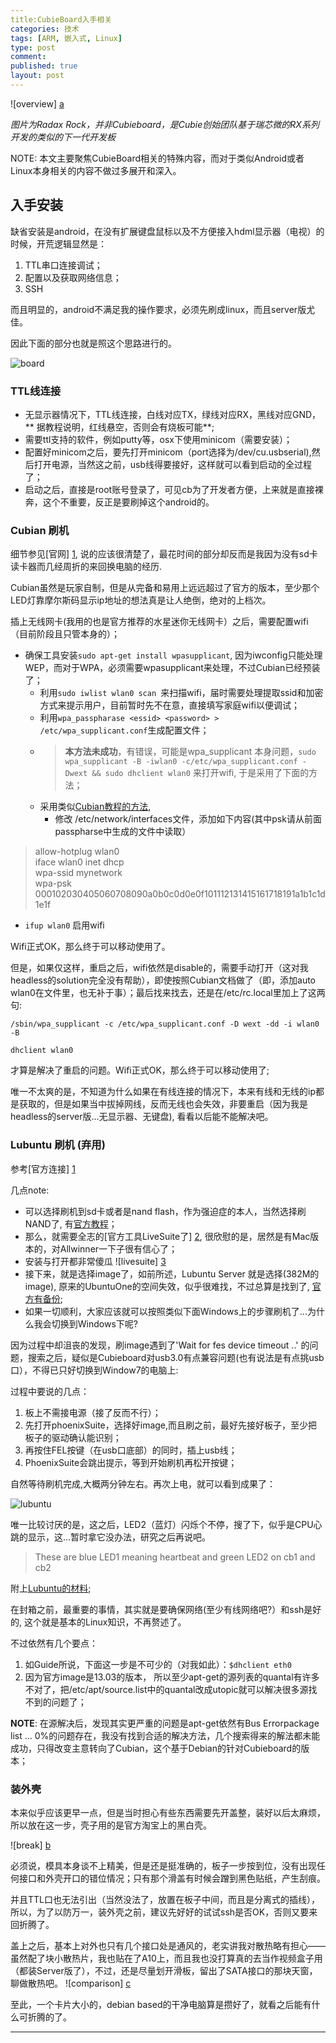 ```yaml
---
title:CubieBoard入手相关 
categories: 技术 
tags: [ARM, 嵌入式, Linux]
type: post
comment: 
published: true
layout: post
---
```

![overview] [a]

*图片为Radax Rock，并非Cubieboard，是Cubie创始团队基于瑞芯微的RX系列开发的类似的下一代开发板*

NOTE: 本文主要聚焦CubieBoard相关的特殊内容，而对于类似Android或者Linux本身相关的内容不做过多展开和深入。

## 入手安装

缺省安装是android，在没有扩展键盘鼠标以及不方便接入hdml显示器（电视）的时候，开荒逻辑显然是：

1. TTL串口连接调试；
2. 配置以及获取网络信息；
3. SSH

而且明显的，android不满足我的操作要求，必须先刷成linux，而且server版尤佳。

因此下面的部分也就是照这个思路进行的。

![board][d]

### TTL线连接

- 无显示器情况下，TTL线连接，白线对应TX，绿线对应RX，黑线对应GND，** 据教程说明，红线悬空，否则会有烧板可能**;
- 需要ttl支持的软件，例如putty等，osx下使用minicom（需要安装）；
- 配置好minicom之后，要先打开minicom（port选择为/dev/cu.usbserial),然后打开电源，当然这之前，usb线得要接好，这样就可以看到启动的全过程了；
- 启动之后，直接是root账号登录了，可见cb为了开发者方便，上来就是直接裸奔，这个不重要，反正是要刷掉这个android的。

### Cubian 刷机 

细节参见[官网] [1], 说的应该很清楚了，最花时间的部分却反而是我因为没有sd卡读卡器而几经周折的来回换电脑的经历.

Cubian虽然是玩家自制，但是从完备和易用上远远超过了官方的版本，至少那个LED灯靠摩尔斯码显示ip地址的想法真是让人绝倒，绝对的上档次。


插上无线网卡(我用的也是官方推荐的水星迷你无线网卡）之后，需要配置wifi（目前阶段且只管本身的）；
	
+ 确保工具安装`sudo apt-get install wpasupplicant`, 因为iwconfig只能处理WEP，而对于WPA，必须需要wpasupplicant来处理，不过Cubian已经预装了；
	+ 利用`sudo iwlist wlan0 scan `来扫描wifi，届时需要处理提取ssid和加密方式来提示用户，目前暂时先不在意，直接填写家庭wifi以便调试；
	+ 利用`wpa_passpharase <essid> <password> > /etc/wpa_supplicant.conf`生成配置文件；
	+ > **本方法未成功**，有错误，可能是wpa_supplicant 本身问题，`sudo wpa_supplicant -B -iwlan0 -c/etc/wpa_supplicant.conf -Dwext && sudo dhclient wlan0` 来打开wifi, 于是采用了下面的方法；
	+ 采用类似[Cubian教程的方法][10],
		- 修改 /etc/network/interfaces文件，添加如下内容(其中psk请从前面passpharse中生成的文件中读取）
>allow-hotplug wlan0    
> iface wlan0 inet dhcp    
>   wpa-ssid mynetwork    
>   wpa-psk 000102030405060708090a0b0c0d0e0f101112131415161718191a1b1c1d1e1f    
		
- `ifup wlan0` 启用wifi


Wifi正式OK，那么终于可以移动使用了。

但是，如果仅这样，重启之后，wifi依然是disable的，需要手动打开（这对我headless的solution完全没有帮助），即使按照Cubian文档做了（即，添加auto wlan0在文件里，也无补于事）；最后找来找去，还是在/etc/rc.local里加上了这两句:

`/sbin/wpa_supplicant -c /etc/wpa_supplicant.conf -D wext -dd -i wlan0 -B`    

`dhclient wlan0`

才算是解决了重启的问题。Wifi正式OK，那么终于可以移动使用了;

唯一不太爽的是，不知道为什么如果在有线连接的情况下，本来有线和无线的ip都是获取的，但是如果当中拔掉网线，反而无线也会失效，非要重启（因为我是headless的server版...无显示器、无键盘), 看看以后能不能解决吧。

### Lubuntu 刷机 (弃用)

参考[官方连接] [1]

几点note:

- 可以选择刷机到sd卡或者是nand flash，作为强迫症的本人，当然选择刷NAND了, 有[官方教程][5]；
- 那么，就需要全志的[官方工具LiveSuite了] [2], 很欣慰的是，居然是有Mac版本的，对Allwinner一下子很有信心了；
- 安装与打开都非常傻瓜
 ![livesuite] [3]
- 接下来，就是选择image了，如前所述，Lubuntu Server 就是选择(382M的image), 原来的UbuntuOne的空间失效，似乎很难找，不过总算是找到了, [官方有备份][4];
- 如果一切顺利，大家应该就可以按照类似下面Windows上的步骤刷机了...为什么我会切换到Windows下呢?

因为过程中却沮丧的发现，刷image遇到了'Wait for fes device timeout ..' 的问题，搜索之后，疑似是Cubieboard对usb3.0有点兼容问题(也有说法是有点挑usb口），不得已只好切换到Window7的电脑上:

过程中要说的几点：

1. 板上不需接电源（接了反而不行）；
2. 先打开phoenixSuite，选择好image,而且刷之前，最好先接好板子，至少把板子的驱动确认能识别；
3. 再按住FEL按键（在usb口底部）的同时，插上usb线；
4. PhoenixSuite会跳出提示，等到开始刷机再松开按键；

自然等待刷机完成,大概两分钟左右。再次上电，就可以看到成果了：

![lubuntu][6]

唯一比较讨厌的是，这之后，LED2（蓝灯）闪烁个不停，搜了下，似乎是CPU心跳的显示，这...暂时拿它没办法，研究之后再说吧。

> These are blue LED1 meaning heartbeat and green LED2 on cb1 and cb2

附上[Lubuntu的材料][7];


在封箱之前，最重要的事情，其实就是要确保网络(至少有线网络吧?）和ssh是好的, 这个就是基本的Linux知识，不再赘述了。

不过依然有几个要点：

1. 如Guide所说，下面这一步是不可少的（对我如此）：`$dhclient eth0`
2. 因为官方image是13.03的版本， 所以至少apt-get的源列表的quantal有许多不对了，把/etc/apt/source.list中的quantal改成utopic就可以解决很多源找不到的问题了；

**NOTE**: 
在源解决后，发现其实更严重的问题是apt-get依然有Bus Errorpackage list ... 0%的问题存在，我没有找到合适的解决方法，几个搜索得来的解法都未能成功，只得改变主意转向了Cubian，这个基于Debian的针对Cubieboard的版本；


### 装外壳

本来似乎应该更早一点，但是当时担心有些东西需要先开盖整，装好以后太麻烦，所以放在这一步，壳子用的是官方淘宝上的黑白壳。

![break]  [b]

必须说，模具本身谈不上精美，但是还是挺准确的，板子一步按到位，没有出现任何接口和外壳开口的错位情况；只有那个滑盖有时候会蹭到黑色贴纸，产生刮痕。

并且TTL口也无法引出（当然没法了，放置在板子中间，而且是分离式的插线），所以，为了以防万一，装外壳之前，建议先好好的试试ssh是否OK，否则又要来回折腾了。

盖上之后，基本上对外也只有几个接口处是通风的，老实讲我对散热略有担心——虽然配了块小散热片，我也贴在了A10上，而且我也没打算真的去当作视频盒子用（都装Server版了），不过，还是尽量划开滑板，留出了SATA接口的那块天窗，聊做散热吧。
![comparison] [c]

至此，一个卡片大小的，debian based的干净电脑算是攒好了，就看之后能有什么可折腾的了。

----



[1]: http://docs.cubieboard.org/tutorials/cb1/installation/cb1_lubuntu_nand_install
[2]: http://linux-sunxi.org/LiveSuit
[3]: http://i340.photobucket.com/albums/o350/claudxiao/livesuite_zpsf3e2334b.png
[4]: http://dl.cubieboard.org/software/ubuntuone/public/cubieboard/cb_a10_ubuntu/
[5]: http://docs.cubieboard.org/tutorials/cb1/installation/cb1_lubuntu_nand_install
[6]: http://i340.photobucket.com/albums/o350/claudxiao/livesuite_zpsf3e2334b.png
[7]: http://docs.cubieboard.org/tutorials/common/begining_on_lubuntu
[8]: http://cn.cubian.org

[a]: http://i340.photobucket.com/albums/o350/claudxiao/Rock_zps37e999f5.jpg
[b]: http://i340.photobucket.com/albums/o350/claudxiao/cbbreakdown_zps53e9b662.jpg
[c]: http://i340.photobucket.com/albums/o350/claudxiao/cbcomparison_zps3936900d.jpg
[d]: http://i340.photobucket.com/albums/o350/claudxiao/cubieboard_zpseebcbc43.jpg

[10]: https://github.com/cubieplayer/cubian/wiki/%E4%B8%8A%E6%89%8BCubian
